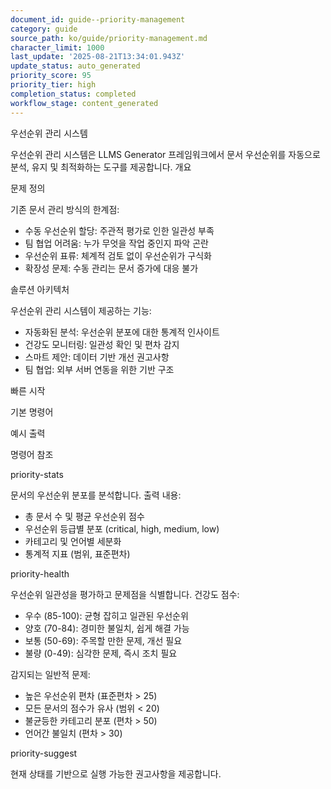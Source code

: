 ```yaml
---
document_id: guide--priority-management
category: guide
source_path: ko/guide/priority-management.md
character_limit: 1000
last_update: '2025-08-21T13:34:01.943Z'
update_status: auto_generated
priority_score: 95
priority_tier: high
completion_status: completed
workflow_stage: content_generated
---
```

우선순위 관리 시스템

우선순위 관리 시스템은 LLMS Generator 프레임워크에서 문서 우선순위를 자동으로 분석, 유지 및 최적화하는 도구를 제공합니다. 개요

문제 정의

기존 문서 관리 방식의 한계점:
- 수동 우선순위 할당: 주관적 평가로 인한 일관성 부족
- 팀 협업 어려움: 누가 무엇을 작업 중인지 파악 곤란
- 우선순위 표류: 체계적 검토 없이 우선순위가 구식화
- 확장성 문제: 수동 관리는 문서 증가에 대응 불가

솔루션 아키텍처

우선순위 관리 시스템이 제공하는 기능:
- 자동화된 분석: 우선순위 분포에 대한 통계적 인사이트
- 건강도 모니터링: 일관성 확인 및 편차 감지
- 스마트 제안: 데이터 기반 개선 권고사항
- 팀 협업: 외부 서버 연동을 위한 기반 구조

빠른 시작

기본 명령어

예시 출력

명령어 참조

priority-stats

문서의 우선순위 분포를 분석합니다. 출력 내용:
- 총 문서 수 및 평균 우선순위 점수
- 우선순위 등급별 분포 (critical, high, medium, low)
- 카테고리 및 언어별 세분화
- 통계적 지표 (범위, 표준편차)

priority-health

우선순위 일관성을 평가하고 문제점을 식별합니다. 건강도 점수:
- 우수 (85-100): 균형 잡히고 일관된 우선순위
- 양호 (70-84): 경미한 불일치, 쉽게 해결 가능
- 보통 (50-69): 주목할 만한 문제, 개선 필요
- 불량 (0-49): 심각한 문제, 즉시 조치 필요

감지되는 일반적 문제:
- 높은 우선순위 편차 (표준편차 > 25)
- 모든 문서의 점수가 유사 (범위 < 20)
- 불균등한 카테고리 분포 (편차 > 50)
- 언어간 불일치 (편차 > 30)

priority-suggest

현재 상태를 기반으로 실행 가능한 권고사항을 제공합니다.
